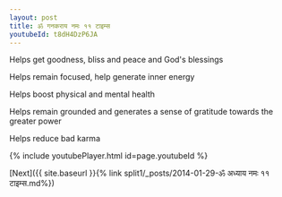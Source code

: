 ```yaml
---
layout: post
title: ॐ गनकराय नमः ११ टाइम्स
youtubeId: t8dH4DzP6JA
---
```

 
 
Helps get goodness, bliss and peace and God's blessings
 
Helps remain focused, help generate inner energy 
 
Helps boost physical and mental health 
 
Helps remain grounded and generates a sense of gratitude towards the greater power 
 
Helps reduce bad karma
 
 
 
 


{% include youtubePlayer.html id=page.youtubeId %}
 
[Next]({{ site.baseurl }}{% link  split1/_posts/2014-01-29-ॐ अध्याय नमः ११ टाइम्स.md%})
 
